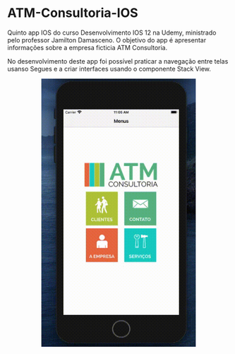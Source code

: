 # ATM-Consultoria-IOS
Quinto app IOS do curso Desenvolvimento IOS 12 na Udemy, ministrado pelo professor Jamilton Damasceno. O objetivo do app é apresentar informações sobre a empresa ficticia ATM Consultoria.

No desenvolvimento deste app foi possível praticar a navegação entre telas usanso Segues e a criar interfaces usando o componente Stack View.

<p align="center">
  <img src="https://github.com/Gilbert097/ATM-Consultoria-IOS/blob/main/atm-consultoria-video.gif?raw=true" width="350" title="Imagem App">
</p>
